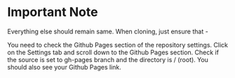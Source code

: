 # Important Note

Everything else should remain same. When cloning, just ensure that - 

You need to check the Github Pages section of the repository settings. Click on the Settings tab and scroll down to the Github Pages section. Check if the source is set to gh-pages branch and the directory is / (root). You should also see your Github Pages link.